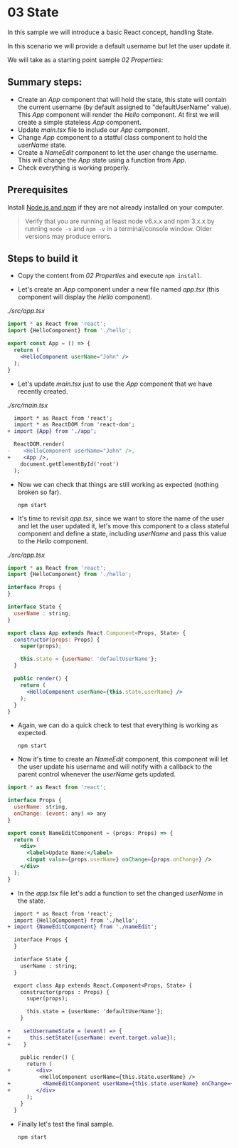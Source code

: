 # 03 State

In this sample we will introduce a basic React concept, handling State.

In this scenario we will provide a default username but let the user update
it.

We will take as a starting point sample _02 Properties_:

## Summary steps:

- Create an _App_ component that will hold the state, this state will contain the current
username (by default assigned to "defaultUserName" value).
This _App_ component will render the _Hello_ component. At first we will create a simple stateless
_App_ component.
- Update _main.tsx_ file to include our _App_ component.
- Change _App_ component to a statful class component to hold the _userName_ state.
- Create a _NameEdit_ component to let the user change the username. This will change the _App_ state
using a function from _App_.
- Check everything is working properly.

## Prerequisites

Install [Node.js and npm](https://nodejs.org) if they are not already installed on your computer.

> Verify that you are running at least node v6.x.x and npm 3.x.x by running `node -v` and `npm -v` in a terminal/console window. Older versions may produce errors.

## Steps to build it

- Copy the content from _02 Properties_ and execute `npm install`.

- Let's create an _App_ component under a new file named _app.tsx_ (this component will display the _Hello_ component).

_./src/app.tsx_

```jsx
import * as React from 'react';
import {HelloComponent} from './hello';

export const App = () => {
  return (
    <HelloComponent userName="John" />
  );
}
```

- Let's update _main.tsx_ just to use the _App_ component that we have recently created.

_./src/main.tsx_

```diff
  import * as React from 'react';
  import * as ReactDOM from 'react-dom';
+ import {App} from './app';

  ReactDOM.render(
-    <HelloComponent userName="John" />,
+    <App />,
    document.getElementById('root')
  );
```

- Now we can check that things are still working as expected (nothing broken so far).

  ```
  npm start
  ```

- It's time to revisit _app.tsx_, since we want to store the name of the user and let the
user updated it, let's move this component to a class stateful component and define
a state, including _userName_ and pass this value to the _Hello_ component.

_./src/app.tsx_

```jsx
import * as React from 'react';
import {HelloComponent} from './hello';

interface Props {
}

interface State {
  userName : string;
}

export class App extends React.Component<Props, State> {
  constructor(props: Props) {
    super(props);

    this.state = {userName: 'defaultUserName'};
  }

  public render() {
    return (
      <HelloComponent userName={this.state.userName} />
    );
  }
}
```

- Again, we can do a quick check to test that everything is working as expected.

  ```
  npm start
  ```

- Now it's time to create an _NameEdit_ component, this component will let the user
update his username and will notify with a callback to the parent control whenever
the _userName_ gets updated.

```jsx
import * as React from 'react';

interface Props { 
  userName: string, 
  onChange: (event: any) => any 
}

export const NameEditComponent = (props: Props) => {
  return (
    <div>
      <label>Update Name:</label>
      <input value={props.userName} onChange={props.onChange} />
    </div>
  );
}
```

- In the _app.tsx_ file let's add a function to set the changed _userName_ in the state.

```diff
  import * as React from 'react';
  import {HelloComponent} from './hello';
+ import {NameEditComponent} from './nameEdit';

  interface Props {
  }

  interface State {
    userName : string;
  }

  export class App extends React.Component<Props, State> {
    constructor(props : Props) {
      super(props);

      this.state = {userName: 'defaultUserName'};
    }

+    setUsernameState = (event) => {
+      this.setState({userName: event.target.value});
+    }

    public render() {
      return (
+        <div>
          <HelloComponent userName={this.state.userName} />
+          <NameEditComponent userName={this.state.userName} onChange={this.setUsernameState} />
+        </div>
      );
    }
  }

```

- Finally let's test the final sample.

  ```
  npm start
  ```